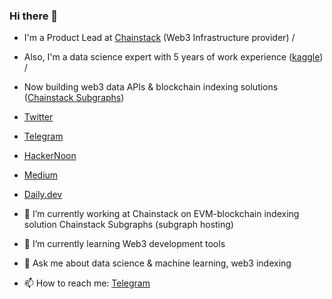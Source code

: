 ### Hi there 👋

- I'm a Product Lead at [Chainstack](https://chainstack.com) (Web3 Infrastructure provider) /
- Also, I'm a data science expert with 5 years of work experience ([kaggle](https://www.kaggle.com/kirill702b)) /
- Now building web3 data APIs & blockchain indexing solutions ([Chainstack Subgraphs](https://chainstack.com/subgraphs/))

- [Twitter](https://twitter.com/balakhonoff)
- [Telegram](https://t.me/kirill_balakhonov)
- [HackerNoon](https://hackernoon.com/u/balakhonoff)
- [Medium](https://medium.com/@balakhonoff_47314)
- [Daily.dev](https://app.daily.dev/balakhonoff)


- 🔭 I’m currently working at Chainstack on EVM-blockchain indexing solution Chainstack Subgraphs (subgraph hosting)
- 🌱 I’m currently learning Web3 development tools
- 💬 Ask me about data science & machine learning, web3 indexing
- 📫 How to reach me: [Telegram](https://t.me/kirill_balakhonov)


